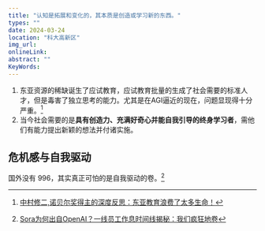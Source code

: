 ```yaml
---
title: "认知是拓展和变化的，其本质是创造或学习新的东西。"
types: ""
date: 2024-03-24
location: "科大高新区"
img_url: 
onlineLink: 
abstract: ""
KeyWords:
---
```


1. 东亚资源的稀缺诞生了应试教育，应试教育批量的生成了社会需要的标准人才，但是毒害了独立思考的能力。尤其是在AGI逼近的现在，问题显现得十分严重。[^1]
2. 当今社会需要的是**具有创造力、充满好奇心并能自我引导的终身学习者**，需他们有能力提出新颖的想法并付诸实施。

## 危机感与自我驱动

国外没有 996，其实真正可怕的是自我驱动的卷。[^2]

[^1]: [中村修二,诺贝尔奖得主的深度反思：东亚教育浪费了太多生命！](https://twitter.com/crypto_chanshi/status/1712454728641372377)

[^2]: [Sora为何出自OpenAI？一线员工作息时间线揭秘：我们疯狂地卷](https://mp.weixin.qq.com/s/gF-AFBbRFQVPiHV0PT9zZQ)
